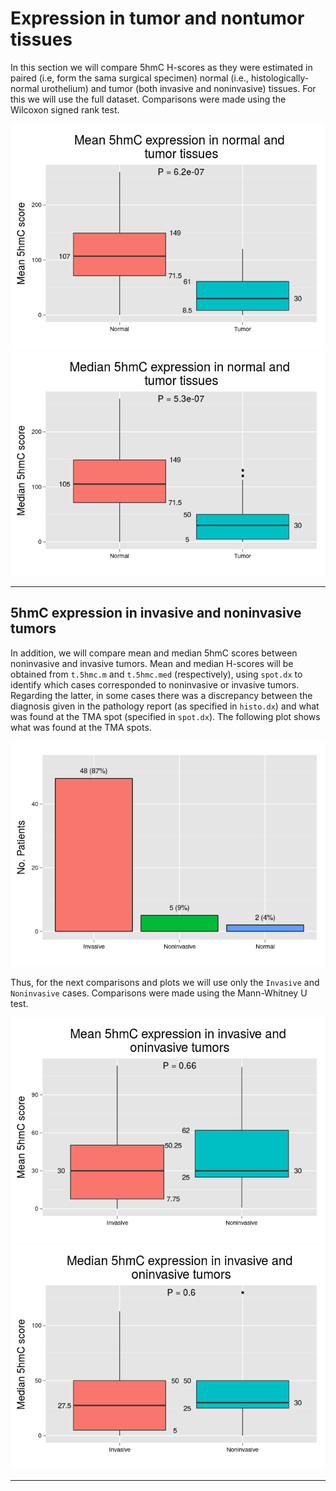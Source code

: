 # Expression in tumor and nontumor tissues





In this section we will compare 5hmC H-scores as they were estimated in paired (i.e, form the sama surgical specimen) normal (i.e., histologically-normal urothelium) and tumor (both invasive and noninvasive) tissues. For this we will use the full dataset. Comparisons were made using the Wilcoxon signed rank test.

![](02_B5_files/figure-html/unnamed-chunk-1-1.png) ![](02_B5_files/figure-html/unnamed-chunk-1-2.png) 

***

## 5hmC expression in invasive and noninvasive tumors
In addition, we will compare mean and median 5hmC scores between noninvasive and invasive tumors. Mean and median H-scores will be obtained from `t.5hmc.m` and `t.5hmc.med` (respectively), using `spot.dx` to identify which cases corresponded to noninvasive or invasive tumors. Regarding the latter, in some cases there was a discrepancy between the diagnosis given in the pathology report (as specified in `histo.dx`) and what was found at the TMA spot (specified in `spot.dx`). The following plot shows what was found at the TMA spots.

![](02_B5_files/figure-html/spotDx-1.png) 

Thus, for the next comparisons and plots we will use only the `Invasive` and `Noninvasive` cases. Comparisons were made using the Mann-Whitney U test.

![](02_B5_files/figure-html/unnamed-chunk-2-1.png) ![](02_B5_files/figure-html/unnamed-chunk-2-2.png) 

***
